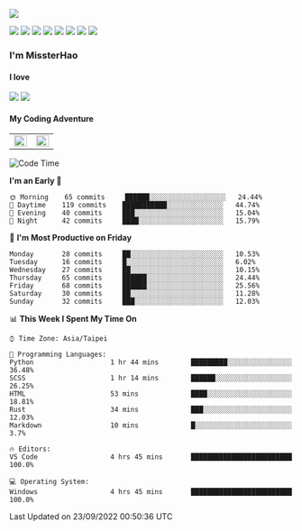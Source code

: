 ![](https://komarev.com/ghpvc/?username=MissterHao&color=ff69b4)

[![](https://img.shields.io/badge/Amazon%20AWS-%23232F3E?logo=amazon-aws&logoColor=white&style=for-the-badge)](https://aws.amazon.com/)
[![](https://img.shields.io/badge/Python-3776AB?style=for-the-badge&logo=python&logoColor=white)](https://www.djangoproject.com/)
[![](https://img.shields.io/badge/Django-092E20?style=for-the-badge&logo=django&logoColor=white)](https://www.python.org/)
[![](https://img.shields.io/badge/Flask-000000?style=for-the-badge&logo=flask&logoColor=white)](https://flask.palletsprojects.com/en/2.1.x/)
[![](https://img.shields.io/badge/go-%2300ADD8.svg?&style=for-the-badge&logo=go&logoColor=white)](https://golang.org/)
[![](https://img.shields.io/badge/javascript-%23F7DF1E.svg?&style=for-the-badge&logo=javascript&logoColor=black)](https://www.javascript.com/)
[![](https://img.shields.io/badge/mysql-%234479A1.svg?&style=for-the-badge&logo=mysql&logoColor=white)](https://www.mysql.com/)
[![](https://img.shields.io/badge/docker-%232496ED.svg?&style=for-the-badge&logo=docker&logoColor=white)](https://www.docker.com/)

### I'm MissterHao

#### I love  
![](https://img.shields.io/badge/Netflix-E50914?style=for-the-badge&logo=netflix&logoColor=white)
![](https://img.shields.io/badge/YouTube-FF0000?style=for-the-badge&logo=youtube&logoColor=white)

#### My Coding Adventure
<!-- Readme stats -->
<!-- https://github.com/anuraghazra/github-readme-stats -->
<table>
<tr>
    <td valign="top" width="50%">
    <img src="https://github-readme-stats.vercel.app/api?username=MissterHao&hide_border=true&show_icons=true&locale=en" align="left" style="width: 100%" />
    </td>
    <td valign="top" width="50%">
    <img src="https://github-readme-stats.vercel.app/api/top-langs?username=MissterHao&hide_border=true&show_icons=true&locale=en&layout=compact" align="left" style="width: 100%" />
    </td>
</tr>
</table>  


<!--START_SECTION:waka-->
![Code Time](http://img.shields.io/badge/Code%20Time-513%20hrs%2022%20mins-blue)

**I'm an Early 🐤** 

```text
🌞 Morning    65 commits     ██████░░░░░░░░░░░░░░░░░░░   24.44% 
🌆 Daytime    119 commits    ███████████░░░░░░░░░░░░░░   44.74% 
🌃 Evening    40 commits     ███░░░░░░░░░░░░░░░░░░░░░░   15.04% 
🌙 Night      42 commits     ████░░░░░░░░░░░░░░░░░░░░░   15.79%

```
📅 **I'm Most Productive on Friday** 

```text
Monday       28 commits     ██░░░░░░░░░░░░░░░░░░░░░░░   10.53% 
Tuesday      16 commits     █░░░░░░░░░░░░░░░░░░░░░░░░   6.02% 
Wednesday    27 commits     ██░░░░░░░░░░░░░░░░░░░░░░░   10.15% 
Thursday     65 commits     ██████░░░░░░░░░░░░░░░░░░░   24.44% 
Friday       68 commits     ██████░░░░░░░░░░░░░░░░░░░   25.56% 
Saturday     30 commits     ██░░░░░░░░░░░░░░░░░░░░░░░   11.28% 
Sunday       32 commits     ███░░░░░░░░░░░░░░░░░░░░░░   12.03%

```


📊 **This Week I Spent My Time On** 

```text
⌚︎ Time Zone: Asia/Taipei

💬 Programming Languages: 
Python                   1 hr 44 mins        █████████░░░░░░░░░░░░░░░░   36.48% 
SCSS                     1 hr 14 mins        ██████░░░░░░░░░░░░░░░░░░░   26.25% 
HTML                     53 mins             ████░░░░░░░░░░░░░░░░░░░░░   18.81% 
Rust                     34 mins             ███░░░░░░░░░░░░░░░░░░░░░░   12.03% 
Markdown                 10 mins             █░░░░░░░░░░░░░░░░░░░░░░░░   3.7%

🔥 Editors: 
VS Code                  4 hrs 45 mins       █████████████████████████   100.0%

💻 Operating System: 
Windows                  4 hrs 45 mins       █████████████████████████   100.0%

```


 Last Updated on 23/09/2022 00:50:36 UTC
<!--END_SECTION:waka-->

<!--
**MissterHao/MissterHao** is a ✨ _special_ ✨ repository because its `README.md` (this file) appears on your GitHub profile.

Here are some ideas to get you started:

- 🔭 I’m currently working on ...
- 🌱 I’m currently learning ...
- 👯 I’m looking to collaborate on ...
- 🤔 I’m looking for help with ...
- 💬 Ask me about ...
- 📫 How to reach me: ...
- 😄 Pronouns: ...
- ⚡ Fun fact: ...
-->
